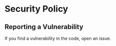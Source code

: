 # Security Policy


## Reporting a Vulnerability

If you find a vulnerability in the code, open an issue.
